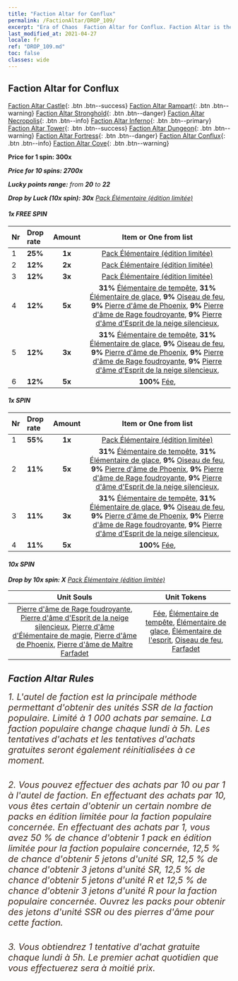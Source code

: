 ```yaml
---
title: "Faction Altar for Conflux"
permalink: /FactionAltar/DROP_109/
excerpt: "Era of Chaos  Faction Altar for Conflux. Faction Altar is the primary method for obtaining SSR units from the popular faction. Limited to 1,000 purchases each week. The popular faction changes at 05:00 every Monday. Purchase attempts and free purchase attempts will also reset then."
last_modified_at: 2021-04-27
locale: fr
ref: "DROP_109.md"
toc: false
classes: wide
---
```


##  Faction Altar for **Conflux**

  [Faction Altar Castle](/fr/FactionAltar/DROP_101/){: .btn .btn--success} [Faction Altar Rampart](/fr/FactionAltar/DROP_102/){: .btn .btn--warning} [Faction Altar Stronghold](/fr/FactionAltar/DROP_103/){: .btn .btn--danger} [Faction Altar Necropolis](/fr/FactionAltar/DROP_104/){: .btn .btn--info} [Faction Altar Inferno](/fr/FactionAltar/DROP_105/){: .btn .btn--primary} [Faction Altar Tower](/fr/FactionAltar/DROP_106/){: .btn .btn--success} [Faction Altar Dungeon](/fr/FactionAltar/DROP_107/){: .btn .btn--warning} [Faction Altar Fortress](/fr/FactionAltar/DROP_108/){: .btn .btn--danger} [Faction Altar Conflux](/fr/FactionAltar/DROP_109/){: .btn .btn--info} [Faction Altar Cove](/fr/FactionAltar/DROP_112/){: .btn .btn--warning} 

  **Price for 1 spin: 300x** <i class="fas fa-gem"/>

  **Price for 10 spins: 2700x** <i class="fas fa-gem"/>

  **Lucky points range:** from **20** to **22**

  **Drop by Luck (10x spin): 30x** [Pack Élémentaire (édition limitée)](/ItemsFR/con_2141/)

####  1x FREE SPIN 

  |    Nr    |  Drop rate  |  Amount   |   Item or One from list  |
  |:---------|:------------|:---------:|:------------------------:|
  | 1 | **25%** | **1x** | [Pack Élémentaire (édition limitée)](/ItemsFR/con_2141/) |
  | 2 | **12%** | **2x** | [Pack Élémentaire (édition limitée)](/ItemsFR/con_2141/) |
  | 3 | **12%** | **3x** | [Pack Élémentaire (édition limitée)](/ItemsFR/con_2141/) |
  | 4 | **12%** | **5x** |  **31%** [Élémentaire de tempête](/ItemsFR/unt_263/),  **31%** [Élémentaire de glace](/ItemsFR/unt_264/),  **9%** [Oiseau de feu](/ItemsFR/unt_268/),  **9%** [Pierre d'âme de Phoenix](/ItemsFR/unt_348/),  **9%** [Pierre d'âme de Rage foudroyante](/ItemsFR/unt_344/),  **9%** [Pierre d'âme d'Esprit de la neige silencieux](/ItemsFR/unt_345/),  |
  | 5 | **12%** | **3x** |  **31%** [Élémentaire de tempête](/ItemsFR/unt_263/),  **31%** [Élémentaire de glace](/ItemsFR/unt_264/),  **9%** [Oiseau de feu](/ItemsFR/unt_268/),  **9%** [Pierre d'âme de Phoenix](/ItemsFR/unt_348/),  **9%** [Pierre d'âme de Rage foudroyante](/ItemsFR/unt_344/),  **9%** [Pierre d'âme d'Esprit de la neige silencieux](/ItemsFR/unt_345/),  |
  | 6 | **12%** | **5x** |  **100%** [Fée](/ItemsFR/unt_262/),  |


####  1x SPIN 

  |    Nr    |  Drop rate  |  Amount   |   Item or One from list  |
  |:---------|:------------|:---------:|:------------------------:|
  | 1 | **55%** | **1x** | [Pack Élémentaire (édition limitée)](/ItemsFR/con_2141/) |
  | 2 | **11%** | **5x** |  **31%** [Élémentaire de tempête](/ItemsFR/unt_263/),  **31%** [Élémentaire de glace](/ItemsFR/unt_264/),  **9%** [Oiseau de feu](/ItemsFR/unt_268/),  **9%** [Pierre d'âme de Phoenix](/ItemsFR/unt_348/),  **9%** [Pierre d'âme de Rage foudroyante](/ItemsFR/unt_344/),  **9%** [Pierre d'âme d'Esprit de la neige silencieux](/ItemsFR/unt_345/),  |
  | 3 | **11%** | **3x** |  **31%** [Élémentaire de tempête](/ItemsFR/unt_263/),  **31%** [Élémentaire de glace](/ItemsFR/unt_264/),  **9%** [Oiseau de feu](/ItemsFR/unt_268/),  **9%** [Pierre d'âme de Phoenix](/ItemsFR/unt_348/),  **9%** [Pierre d'âme de Rage foudroyante](/ItemsFR/unt_344/),  **9%** [Pierre d'âme d'Esprit de la neige silencieux](/ItemsFR/unt_345/),  |
  | 4 | **11%** | **5x** |  **100%** [Fée](/ItemsFR/unt_262/),  |


####  10x SPIN 

  **Drop by 10x spin: X** [Pack Élémentaire (édition limitée)](/ItemsFR/con_2141/)

  |    Unit Souls    |  Unit Tokens  |
  |:----------------:|:-------------:|
  | [Pierre d'âme de Rage foudroyante](/ItemsFR/unt_344/), [Pierre d'âme d'Esprit de la neige silencieux](/ItemsFR/unt_345/), [Pierre d'âme d'Élémentaire de magie](/ItemsFR/unt_347/), [Pierre d'âme de Phoenix](/ItemsFR/unt_348/), [Pierre d'âme de Maître Farfadet](/ItemsFR/unt_349/) | [Fée](/ItemsFR/unt_262/), [Élémentaire de tempête](/ItemsFR/unt_263/), [Élémentaire de glace](/ItemsFR/unt_264/), [Élémentaire de l'esprit](/ItemsFR/unt_267/), [Oiseau de feu](/ItemsFR/unt_268/), [Farfadet](/ItemsFR/unt_270/) |



## Faction Altar Rules

  <span style="color: #3c2a1e;font-size:20px">1. L'autel de faction est la principale méthode permettant d'obtenir des unités SSR de la faction populaire. Limité à 1 000 achats par semaine. La faction populaire change chaque lundi à 5h. Les tentatives d'achats et les tentatives d'achats gratuites seront également réinitialisées à ce moment. </span><br/>

<br/>  <span style="color: #3c2a1e;font-size:20px">2. Vous pouvez effectuer des achats par 10 ou par 1 à l'autel de faction. En effectuant des achats par 10, vous êtes certain d'obtenir un certain nombre de packs en édition limitée pour la faction populaire concernée. En effectuant des achats par 1, vous avez 50 % de chance d'obtenir 1 pack en édition limitée pour la faction populaire concernée, 12,5 % de chance d'obtenir 5 jetons d'unité SR, 12,5 % de chance d'obtenir 3 jetons d'unité SR, 12,5 % de chance d'obtenir 5 jetons d'unité R et 12,5 % de chance d'obtenir 3 jetons d'unité R pour la faction populaire concernée. Ouvrez les packs pour obtenir des jetons d'unité SSR ou des pierres d'âme pour cette faction.</span><br/>

<br/>  <span style="color: #3c2a1e;font-size:20px">3. Vous obtiendrez 1 tentative d'achat gratuite chaque lundi à 5h. Le premier achat quotidien que vous effectuerez sera à moitié prix.</span><br/>

<br/>